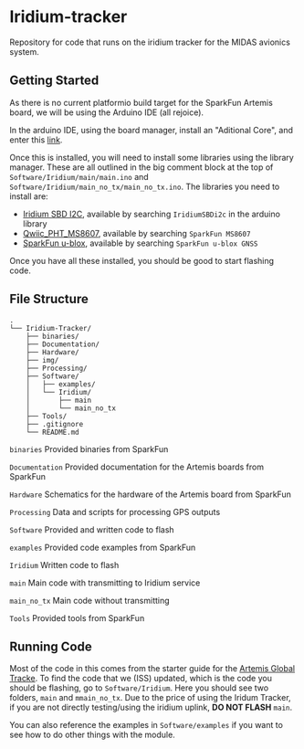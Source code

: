 # Iridium-tracker
Repository for code that runs on the iridium tracker for the MIDAS avionics system. 

## Getting Started
As there is no current platformio build target for the SparkFun Artemis board, we will be using the Arduino IDE (all rejoice).

In the arduino IDE, using the board manager, install an "Aditional Core", and enter this [link](https://raw.githubusercontent.com/sparkfun/Arduino_Apollo3/master/package_sparkfun_apollo3_index.json).

Once this is installed, you will need to install some libraries using the library manager. These are all outlined in the big comment block at the top of ```Software/Iridium/main/main.ino``` and ```Software/Iridium/main_no_tx/main_no_tx.ino```. The libraries you need to install are:
- [Iridium SBD I2C](https://github.com/sparkfun/SparkFun_IridiumSBD_I2C_Arduino_Library), available by searching `IridiumSBDi2c` in the arduino library
- [Qwiic_PHT_MS8607](https://github.com/sparkfun/SparkFun_PHT_MS8607_Arduino_Library), available by searching `SparkFun MS8607`
- [SparkFun u-blox](https://github.com/sparkfun/SparkFun_u-blox_GNSS_Arduino_Library), available by searching `SparkFun u-blox GNSS`

Once you have all these installed, you should be good to start flashing code.

## File Structure
```
.
└── Iridium-Tracker/
    ├── binaries/
    ├── Documentation/
    ├── Hardware/
    ├── img/
    ├── Processing/
    ├── Software/
    │   ├── examples/
    │   └── Iridium/
    │       ├── main
    │       └── main_no_tx
    ├── Tools/
    ├── .gitignore
    └── README.md
```
`binaries` Provided binaries from SparkFun

`Documentation` Provided documentation for the Artemis boards from SparkFun

`Hardware` Schematics for the hardware of the Artemis board from SparkFun

`Processing` Data and scripts for processing GPS outputs

`Software` Provided and written code to flash

`examples` Provided code examples from SparkFun

`Iridium` Written code to flash

`main` Main code with transmitting to Iridium service

`main_no_tx` Main code without transmitting

`Tools` Provided tools from SparkFun

## Running Code
Most of the code in this comes from the starter guide for the [Artemis Global Tracke](https://learn.sparkfun.com/tutorials/artemis-global-tracker-hookup-guide/artemis-global-tracker-arduino-examples). To find the code that we (ISS) updated, which is the code you should be flashing, go to ```Software/Iridium```. Here you should see two folders, `main` and `mmain_no_tx`. Due to the price of using the Iridum Tracker, if you are not directly testing/using the iridium uplink, **DO NOT FLASH** `main`.

You can also reference the examples in `Software/examples` if you want to see how to do other things with the module.
